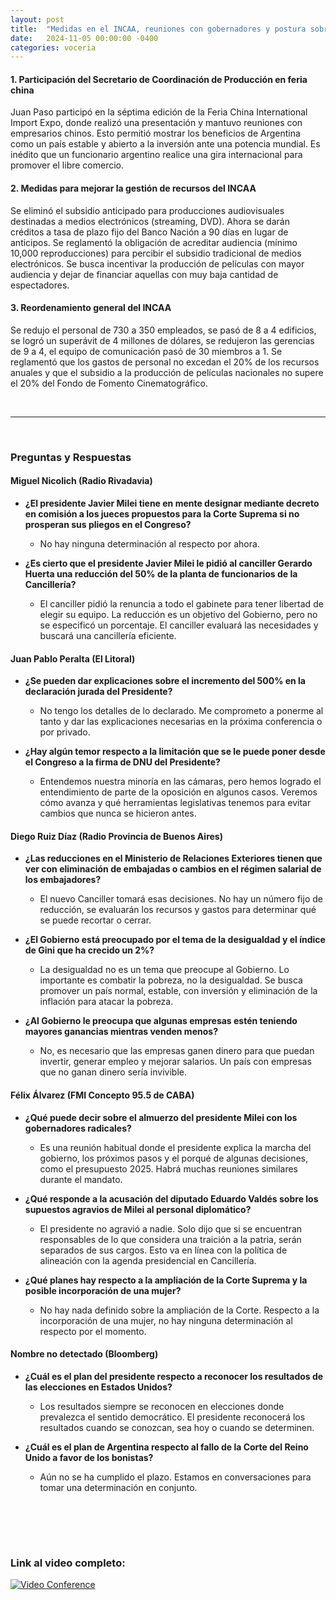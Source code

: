 ```yaml
---
layout: post
title:  "Medidas en el INCAA, reuniones con gobernadores y postura sobre elecciones en EE.UU."
date:   2024-11-05 00:00:00 -0400
categories: voceria
---
```



    
#### 1. Participación del Secretario de Coordinación de Producción en feria china
Juan Paso participó en la séptima edición de la Feria China International Import Expo, donde realizó una presentación y mantuvo reuniones con empresarios chinos. Esto permitió mostrar los beneficios de Argentina como un país estable y abierto a la inversión ante una potencia mundial. Es inédito que un funcionario argentino realice una gira internacional para promover el libre comercio.

#### 2. Medidas para mejorar la gestión de recursos del INCAA
Se eliminó el subsidio anticipado para producciones audiovisuales destinadas a medios electrónicos (streaming, DVD). Ahora se darán créditos a tasa de plazo fijo del Banco Nación a 90 días en lugar de anticipos. Se reglamentó la obligación de acreditar audiencia (mínimo 10,000 reproducciones) para percibir el subsidio tradicional de medios electrónicos. Se busca incentivar la producción de películas con mayor audiencia y dejar de financiar aquellas con muy baja cantidad de espectadores.

#### 3. Reordenamiento general del INCAA
Se redujo el personal de 730 a 350 empleados, se pasó de 8 a 4 edificios, se logró un superávit de 4 millones de dólares, se redujeron las gerencias de 9 a 4, el equipo de comunicación pasó de 30 miembros a 1. Se reglamentó que los gastos de personal no excedan el 20% de los recursos anuales y que el subsidio a la producción de películas nacionales no supere el 20% del Fondo de Fomento Cinematográfico.

    
<br/>

---

<br/>

### Preguntas y Respuestas


    
#### Miguel Nicolich (Radio Rivadavia)

* **¿El presidente Javier Milei tiene en mente designar mediante decreto en comisión a los jueces propuestos para la Corte Suprema si no prosperan sus pliegos en el Congreso?**
  - No hay ninguna determinación al respecto por ahora.

* **¿Es cierto que el presidente Javier Milei le pidió al canciller Gerardo Huerta una reducción del 50% de la planta de funcionarios de la Cancillería?**
  - El canciller pidió la renuncia a todo el gabinete para tener libertad de elegir su equipo. La reducción es un objetivo del Gobierno, pero no se especificó un porcentaje. El canciller evaluará las necesidades y buscará una cancillería eficiente.


#### Juan Pablo Peralta (El Litoral)

* **¿Se pueden dar explicaciones sobre el incremento del 500% en la declaración jurada del Presidente?**
  - No tengo los detalles de lo declarado. Me comprometo a ponerme al tanto y dar las explicaciones necesarias en la próxima conferencia o por privado.

* **¿Hay algún temor respecto a la limitación que se le puede poner desde el Congreso a la firma de DNU del Presidente?**
  - Entendemos nuestra minoría en las cámaras, pero hemos logrado el entendimiento de parte de la oposición en algunos casos. Veremos cómo avanza y qué herramientas legislativas tenemos para evitar cambios que nunca se hicieron antes.


#### Diego Ruiz Díaz (Radio Provincia de Buenos Aires)

* **¿Las reducciones en el Ministerio de Relaciones Exteriores tienen que ver con eliminación de embajadas o cambios en el régimen salarial de los embajadores?**
  - El nuevo Canciller tomará esas decisiones. No hay un número fijo de reducción, se evaluarán los recursos y gastos para determinar qué se puede recortar o cerrar.

* **¿El Gobierno está preocupado por el tema de la desigualdad y el índice de Gini que ha crecido un 2%?**
  - La desigualdad no es un tema que preocupe al Gobierno. Lo importante es combatir la pobreza, no la desigualdad. Se busca promover un país normal, estable, con inversión y eliminación de la inflación para atacar la pobreza.

* **¿Al Gobierno le preocupa que algunas empresas estén teniendo mayores ganancias mientras venden menos?**
  - No, es necesario que las empresas ganen dinero para que puedan invertir, generar empleo y mejorar salarios. Un país con empresas que no ganan dinero sería invivible.


#### Félix Álvarez (FMI Concepto 95.5 de CABA)

* **¿Qué puede decir sobre el almuerzo del presidente Milei con los gobernadores radicales?**
  - Es una reunión habitual donde el presidente explica la marcha del gobierno, los próximos pasos y el porqué de algunas decisiones, como el presupuesto 2025. Habrá muchas reuniones similares durante el mandato.

* **¿Qué responde a la acusación del diputado Eduardo Valdés sobre los supuestos agravios de Milei al personal diplomático?**
  - El presidente no agravió a nadie. Solo dijo que si se encuentran responsables de lo que considera una traición a la patria, serán separados de sus cargos. Esto va en línea con la política de alineación con la agenda presidencial en Cancillería.

* **¿Qué planes hay respecto a la ampliación de la Corte Suprema y la posible incorporación de una mujer?**
  - No hay nada definido sobre la ampliación de la Corte. Respecto a la incorporación de una mujer, no hay ninguna determinación al respecto por el momento.


#### Nombre no detectado (Bloomberg)

* **¿Cuál es el plan del presidente respecto a reconocer los resultados de las elecciones en Estados Unidos?**
  - Los resultados siempre se reconocen en elecciones donde prevalezca el sentido democrático. El presidente reconocerá los resultados cuando se conozcan, sea hoy o cuando se determinen.

* **¿Cuál es el plan de Argentina respecto al fallo de la Corte del Reino Unido a favor de los bonistas?**
  - Aún no se ha cumplido el plazo. Estamos en conversaciones para tomar una determinación en conjunto.


    <br/>
<br/>
<br/>

### Link al video completo:
[![Video Conference](https://img.youtube.com/vi/DYB_-Z5DO24/0.jpg)](https://www.youtube.com/watch?v=DYB_-Z5DO24)

    